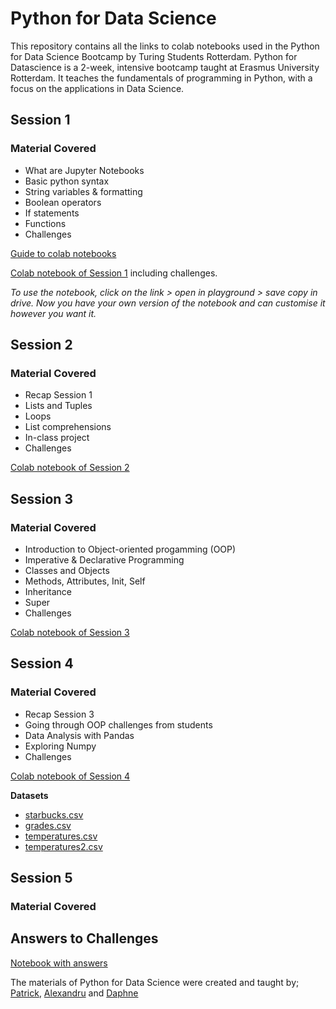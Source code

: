 # Python for Data Science

This repository contains all the links to colab notebooks used in the Python for Data Science Bootcamp by Turing Students Rotterdam.
Python for Datascience is a 2-week, intensive bootcamp taught at Erasmus University Rotterdam. It teaches the fundamentals of programming in Python, with a focus on the applications in Data Science.


## Session 1

### Material Covered

- What are Jupyter Notebooks
- Basic python syntax
- String variables & formatting
- Boolean operators
- If statements
- Functions
- Challenges

[Guide to colab notebooks](https://colab.research.google.com/drive/1ACwdzMt4Q-y65LQfgLA5GeFOH4Wa80fL)

[Colab notebook of Session 1](https://colab.research.google.com/drive/1ah0xvaOlYWh7Lhf_YLzKs8q1nHlkg7Wq) including challenges.

*To use the notebook, click on the link > open in playground > save copy in drive. Now you have your own version of the notebook and can customise it however you want it.*

## Session 2

### Material Covered

- Recap Session 1
- Lists and Tuples
- Loops
- List comprehensions
- In-class project
- Challenges


[Colab notebook of Session 2](https://colab.research.google.com/drive/1Nn-ouP_veIp1HUJDbUXJtx6FRdiFk758)

## Session 3

### Material Covered

- Introduction to Object-oriented progamming (OOP)
- Imperative & Declarative Programming
- Classes and Objects
- Methods, Attributes, Init, Self
- Inheritance
- Super
- Challenges

[Colab notebook of Session 3](https://colab.research.google.com/drive/1jy69K0h5EiBCglHNtFLrL6Rc9x1CJ2HB)

## Session 4

### Material Covered

- Recap Session 3
- Going through OOP challenges from students
- Data Analysis with Pandas
- Exploring Numpy 
- Challenges

[Colab notebook of Session 4](https://colab.research.google.com/drive/1WU0smWlJcH4cco1IzbSj1hLwfDxCbBlx)


**Datasets**
  - [starbucks.csv](https://drive.google.com/file/d/1NKF082QunOJEkbIGIUJcgrIdCDtP7RNj/view?usp=sharing)
  - [grades.csv](https://drive.google.com/file/d/1HGSE6UD52t5jppRgMci6CWkmvsy0tOaU/view?usp=sharing)
  - [temperatures.csv](https://drive.google.com/file/d/18fXO9QJ0SIFhHkCp5oCDBf_blTzg0kFE/view?usp=sharing)
  - [temperatures2.csv](https://drive.google.com/file/d/1siagnXqQFVQPDWSlpsi2lu-czhRf-QLq/view?usp=sharing)


## Session 5

### Material Covered


## Answers to Challenges

[Notebook with answers](https://colab.research.google.com/drive/1bANk9POew9Uyq3iu9Q2BDdVjdxyVb26c)


The materials of Python for Data Science were created and taught by; [Patrick](https://nl.linkedin.com/in/patrickmous), [Alexandru](https://nl.linkedin.com/in/alexandru-socolov-aba690123) and [Daphne](https://nl.linkedin.com/in/daphnecornelisse)
